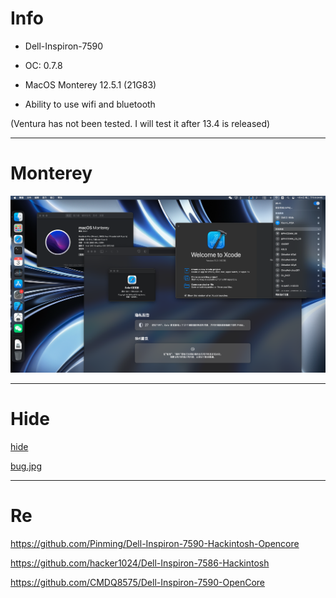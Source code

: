 # Info

- Dell-Inspiron-7590

- OC: 0.7.8
 
- MacOS Monterey 12.5.1 (21G83)
 
- Ability to use wifi and bluetooth

(Ventura has not been tested. I will test it after 13.4 is released)

---

# Monterey

![Monterey](img/Monterey-Desktop.png)

---

# Hide

[hide](/img/hide.jpg)

[bug.jpg](/img/bug.jpg)

---

# Re

https://github.com/Pinming/Dell-Inspiron-7590-Hackintosh-Opencore

https://github.com/hacker1024/Dell-Inspiron-7586-Hackintosh

https://github.com/CMDQ8575/Dell-Inspiron-7590-OpenCore

